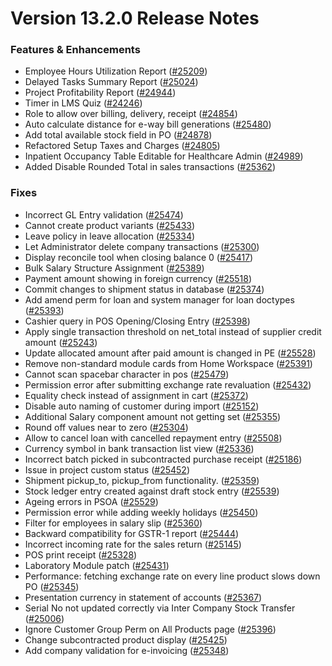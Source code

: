 # Version 13.2.0 Release Notes

### Features & Enhancements

- Employee Hours Utilization Report ([#25209](https://github.com/frappe/erpnext/pull/25209))
- Delayed Tasks Summary Report ([#25024](https://github.com/frappe/erpnext/pull/25024))
- Project Profitability Report ([#24944](https://github.com/frappe/erpnext/pull/24944))
- Timer in LMS Quiz ([#24246](https://github.com/frappe/erpnext/pull/24246))
- Role to allow over billing, delivery, receipt ([#24854](https://github.com/frappe/erpnext/pull/24854))
- Auto calculate distance for e-way bill generations ([#25480](https://github.com/frappe/erpnext/pull/25480))
- Add total available stock field in PO ([#24878](https://github.com/frappe/erpnext/pull/24878))
- Refactored Setup Taxes and Charges ([#24805](https://github.com/frappe/erpnext/pull/24805))
- Inpatient Occupancy Table Editable for Healthcare Admin ([#24989](https://github.com/frappe/erpnext/pull/24989))
- Added Disable Rounded Total in sales transactions ([#25362](https://github.com/frappe/erpnext/pull/25362))


### Fixes

- Incorrect GL Entry validation ([#25474](https://github.com/frappe/erpnext/pull/25474))
- Cannot create product variants ([#25433](https://github.com/frappe/erpnext/pull/25433))
- Leave policy in leave allocation ([#25334](https://github.com/frappe/erpnext/pull/25334))
- Let Administrator delete company transactions ([#25300](https://github.com/frappe/erpnext/pull/25300))
- Display reconcile tool when closing balance 0 ([#25417](https://github.com/frappe/erpnext/pull/25417))
- Bulk Salary Structure Assignment ([#25389](https://github.com/frappe/erpnext/pull/25389))
- Payment amount showing in foreign currency ([#25518](https://github.com/frappe/erpnext/pull/25518))
- Commit changes to shipment status in database ([#25374](https://github.com/frappe/erpnext/pull/25374))
- Add amend perm for loan and system manager for loan doctypes ([#25393](https://github.com/frappe/erpnext/pull/25393))
- Cashier query in POS Opening/Closing Entry ([#25398](https://github.com/frappe/erpnext/pull/25398))
- Apply single transaction threshold on net_total instead of supplier credit amount ([#25243](https://github.com/frappe/erpnext/pull/25243))
- Update allocated amount after paid amount is changed in PE ([#25528](https://github.com/frappe/erpnext/pull/25528))
- Remove non-standard module cards from Home Workspace ([#25391](https://github.com/frappe/erpnext/pull/25391))
- Cannot scan spacebar character in pos ([#25479](https://github.com/frappe/erpnext/pull/25479))
- Permission error after submitting exchange rate revaluation ([#25432](https://github.com/frappe/erpnext/pull/25432))
- Equality check instead of assignment in cart ([#25372](https://github.com/frappe/erpnext/pull/25372))
- Disable auto naming of customer during import ([#25152](https://github.com/frappe/erpnext/pull/25152))
- Additional Salary component amount not getting set ([#25355](https://github.com/frappe/erpnext/pull/25355))
- Round off values near to zero ([#25304](https://github.com/frappe/erpnext/pull/25304))
- Allow to cancel loan with cancelled repayment entry ([#25508](https://github.com/frappe/erpnext/pull/25508))
- Currency symbol in bank transaction list view ([#25336](https://github.com/frappe/erpnext/pull/25336))
- Incorrect batch picked in subcontracted purchase receipt ([#25186](https://github.com/frappe/erpnext/pull/25186))
- Issue in project custom status ([#25452](https://github.com/frappe/erpnext/pull/25452))
- Shipment pickup_to, pickup_from functionality. ([#25359](https://github.com/frappe/erpnext/pull/25359))
- Stock ledger entry created against draft stock entry ([#25539](https://github.com/frappe/erpnext/pull/25539))
- Ageing errors in PSOA ([#25529](https://github.com/frappe/erpnext/pull/25529))
- Permission error while adding weekly holidays ([#25450](https://github.com/frappe/erpnext/pull/25450))
- Filter for employees in salary slip ([#25360](https://github.com/frappe/erpnext/pull/25360))
- Backward compatibility for GSTR-1 report ([#25444](https://github.com/frappe/erpnext/pull/25444))
- Incorrect incoming rate for the sales return ([#25145](https://github.com/frappe/erpnext/pull/25145))
- POS print receipt ([#25328](https://github.com/frappe/erpnext/pull/25328))
- Laboratory Module patch ([#25431](https://github.com/frappe/erpnext/pull/25431))
- Performance: fetching exchange rate on every line product slows down PO ([#25345](https://github.com/frappe/erpnext/pull/25345))
- Presentation currency in statement of accounts ([#25367](https://github.com/frappe/erpnext/pull/25367))
- Serial No not updated correctly via Inter Company Stock Transfer ([#25006](https://github.com/frappe/erpnext/pull/25006))
- Ignore Customer Group Perm on All Products page ([#25396](https://github.com/frappe/erpnext/pull/25396))
- Change subcontracted product display ([#25425](https://github.com/frappe/erpnext/pull/25425))
- Add company validation for e-invoicing ([#25348](https://github.com/frappe/erpnext/pull/25348))
